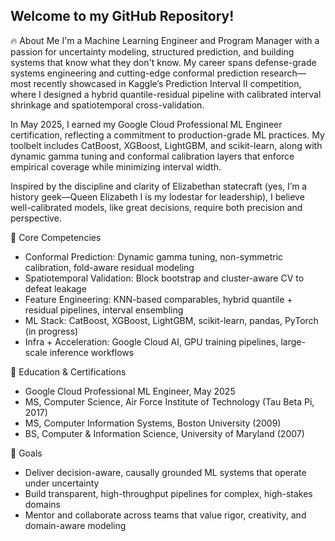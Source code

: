 ## Welcome to my GitHub Repository!
<!--
**LEDazzio01/LEDazzio01** is a ✨ _special_ ✨ repository because its `README.md` (this file) appears on your GitHub profile.

Here are some ideas to get you started:

- 🔭 I’m currently working on ...
- 🌱 I’m currently learning ...
- 👯 I’m looking to collaborate on ...
- 🤔 I’m looking for help with ...
- 💬 Ask me about ...
- 📫 How to reach me: ...
- 😄 Pronouns: ...
- ⚡ Fun fact: ...
-->
🔥 About Me
I'm a Machine Learning Engineer and Program Manager with a passion for uncertainty modeling, structured prediction, and building systems that know what they don't know. My career spans defense-grade systems engineering and cutting-edge conformal prediction research—most recently showcased in Kaggle’s Prediction Interval II competition, where I designed a hybrid quantile-residual pipeline with calibrated interval shrinkage and spatiotemporal cross-validation.

In May 2025, I earned my Google Cloud Professional ML Engineer certification, reflecting a commitment to production-grade ML practices. My toolbelt includes CatBoost, XGBoost, LightGBM, and scikit-learn, along with dynamic gamma tuning and conformal calibration layers that enforce empirical coverage while minimizing interval width.

Inspired by the discipline and clarity of Elizabethan statecraft (yes, I’m a history geek—Queen Elizabeth I is my lodestar for leadership), I believe well-calibrated models, like great decisions, require both precision and perspective.

🎯 Core Competencies
- Conformal Prediction: Dynamic gamma tuning, non-symmetric calibration, fold-aware residual modeling
- Spatiotemporal Validation: Block bootstrap and cluster-aware CV to defeat leakage
- Feature Engineering: KNN-based comparables, hybrid quantile + residual pipelines, interval ensembling
- ML Stack: CatBoost, XGBoost, LightGBM, scikit-learn, pandas, PyTorch (in progress)
- Infra + Acceleration: Google Cloud AI, GPU training pipelines, large-scale inference workflows

🧠 Education & Certifications
- Google Cloud Professional ML Engineer, May 2025
- MS, Computer Science, Air Force Institute of Technology (Tau Beta Pi, 2017)
- MS, Computer Information Systems, Boston University (2009)
- BS, Computer & Information Science, University of Maryland (2007)

🚀 Goals
- Deliver decision-aware, causally grounded ML systems that operate under uncertainty
- Build transparent, high-throughput pipelines for complex, high-stakes domains
- Mentor and collaborate across teams that value rigor, creativity, and domain-aware modeling
